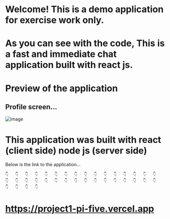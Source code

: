 # Welcome! This is a demo application for exercise work only.
# As you can see with the code, This is a fast and immediate chat application built with react js.

# Preview of the application

## Profile screen...
![image](https://user-images.githubusercontent.com/100793520/202983280-8a15844c-dc28-41aa-a9f1-8aa7d056f1cc.png)


# This application was built with react (client side) node js (server side)

Below is the link to the application...

	👇	👇	👇	👇	👇	👇	👇	👇	👇	👇	👇	👇	👇	👇	👇	👇	👇	👇	👇	👇	👇	👇	👇	👇	👇	👇	👇	👇	👇	👇	👇	👇	👇	👇	👇	👇
  
  
# https://project1-pi-five.vercel.app
